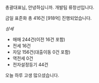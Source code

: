 총괄대표님, 안녕하십니까. 개발팀 류창선입니다.
  
금일 표준화 총 416건 [918억] 진행되었습니다.

*상세*
- 매매 244건(이전 16건 포함)
- 전세 16건
- 자담 156건(대출이동 0건 포함)
- 역전세 0건
- 전자설정등기 44건

오늘 하루 고생 많으셨습니다.